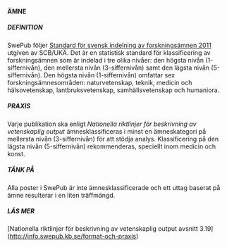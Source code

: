 #### ÄMNE

##### DEFINITION
SwePub följer [Standard för svensk indelning av forskningsämnen 2011](http://www.scb.se/sv_/Dokumentation/Klassifikationer-och-standarder/Standard-for-svensk-indelning-av-forskningsamnen-2011/) utgiven av SCB/UKÄ. Det är en statistisk standard för klassificering av forskningsämnen som är indelad i tre olika nivåer: den högsta nivån (1-siffernivån), den mellersta nivån (3-siffernivån) samt den lägsta nivån (5-siffernivån). Den högsta 
nivån (1-siffernivån) omfattar sex forskningsämnesområden: naturvetenskap, teknik, medicin och hälsovetenskap, lantbruksvetenskap, samhällsvetenskap och humaniora. 

##### PRAXIS

Varje publikation ska enligt _Nationella riktlinjer för beskrivning av vetenskaplig output_ ämnesklassificeras i minst en ämneskategori på mellersta nivån (3-siffernivån) för att stödja analys. Klassificering på den lägsta nivån (5-siffernivån) rekommenderas, speciellt inom medicin och konst.

##### TÄNK PÅ
Alla poster i SwePub är inte ämnesklassificerade och ett uttag baserat på ämne resulterar i en liten träffmängd. 

##### LÄS MER #####

[Nationella riktlinjer för beskrivning av vetenskaplig output avsnitt 3.19] (http://info.swepub.kb.se/format-och-praxis)
